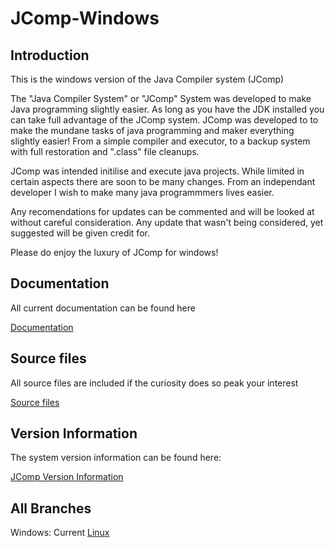 # JComp-Windows

## Introduction
This is the windows version of the Java Compiler system (JComp)

The "Java Compiler System" or "JComp" System was developed to make Java programming slightly easier. 
As long as you have the JDK installed you can take full advantage of the JComp system.
JComp was developed to to make the mundane tasks of java programming and maker everything slightly easier!
From a simple compiler and executor, to a backup system with full restoration and ".class" file cleanups.

JComp was intended initilise and execute java projects. While limited in certain aspects there are soon to be many changes.
From an independant developer I wish to make many java programmmers lives easier. 

Any recomendations for updates can be commented and will be looked at without careful consideration.
Any update that wasn't being considered, yet suggested will be given credit for.

Please do enjoy the luxury of JComp for windows!

## Documentation
All current documentation can be found here

[Documentation](https://github.com/CameronCS/JComp/tree/Windows/docs)

## Source files
All source files are included if the curiosity does so peak your interest

[Source files](https://github.com/CameronCS/JComp/tree/Windows/src)

## Version Information
The system version information can be found here: 

[JComp Version Information](https://github.com/CameronCS/JComp/blob/Windows/Version%20Info.md)

## All Branches
Windows: Current
[Linux](https://github.com/CameronCS/JComp/tree/Linux)

